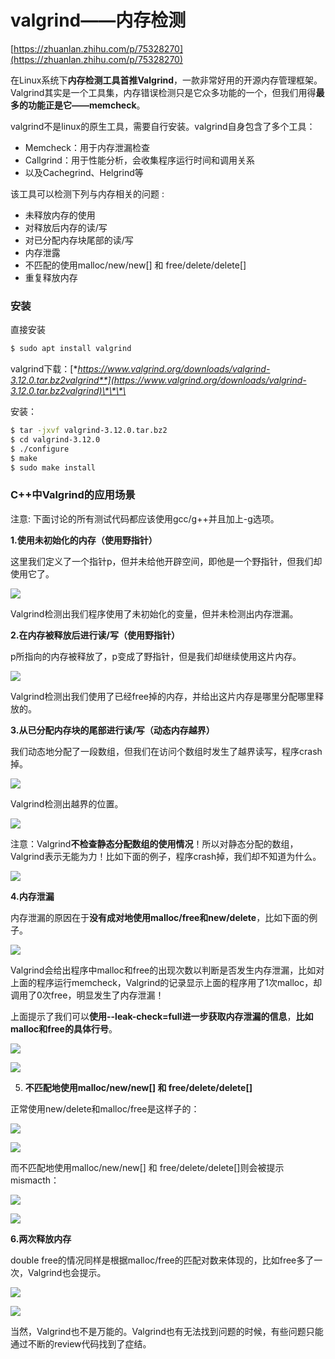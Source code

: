 # valgrind——内存检测

[https://zhuanlan.zhihu.com/p/75328270](https://zhuanlan.zhihu.com/p/75328270)

在Linux系统下**内存检测工具首推Valgrind**，一款非常好用的开源内存管理框架。Valgrind其实是一个工具集，内存错误检测只是它众多功能的一个，但我们用得**最多的功能正是它——memcheck**。

valgrind不是linux的原生工具，需要自行安装。valgrind自身包含了多个工具：

* Memcheck：用于内存泄漏检查
* Callgrind：用于性能分析，会收集程序运行时间和调用关系
* 以及Cachegrind、Helgrind等

该工具可以检测下列与内存相关的问题 :

* 未释放内存的使用
* 对释放后内存的读/写
* 对已分配内存块尾部的读/写
* 内存泄露
* 不匹配的使用malloc/new/new\[\] 和 free/delete/delete\[\]
* 重复释放内存

### **安装**

直接安装

```bash
$ sudo apt install valgrind
```

valgrind下载：[**https://www.valgrind.org/downloads/valgrind-3.12.0.tar.bz2valgrind**](https://www.valgrind.org/downloads/valgrind-3.12.0.tar.bz2valgrind)\*\*\*\*

安装：

```bash
$ tar -jxvf valgrind-3.12.0.tar.bz2
$ cd valgrind-3.12.0
$ ./configure
$ make
$ sudo make install
```

### **C++中Valgrind的应用场景**

注意: 下面讨论的所有测试代码都应该使用gcc/g++并且加上-g选项。

**1.使用未初始化的内存（使用野指针）**

这里我们定义了一个指针p，但并未给他开辟空间，即他是一个野指针，但我们却使用它了。

![](../.gitbook/assets/valgrind1.jpg)

Valgrind检测出我们程序使用了未初始化的变量，但并未检测出内存泄漏。



**2.在内存被释放后进行读/写（使用野指针）**

p所指向的内存被释放了，p变成了野指针，但是我们却继续使用这片内存。

![](../.gitbook/assets/valgrind2.jpg)

Valgrind检测出我们使用了已经free掉的内存，并给出这片内存是哪里分配哪里释放的。

**3.从已分配内存块的尾部进行读/写（动态内存越界）**

我们动态地分配了一段数组，但我们在访问个数组时发生了越界读写，程序crash掉。

![](../.gitbook/assets/valgrind3.jpg)

Valgrind检测出越界的位置。

![](../.gitbook/assets/valgrind4.jpg)

注意：Valgrind**不检查静态分配数组的使用情况**！所以对静态分配的数组，Valgrind表示无能为力！比如下面的例子，程序crash掉，我们却不知道为什么。

![](../.gitbook/assets/valgrind5.jpg)

**4.内存泄漏**

内存泄漏的原因在于**没有成对地使用malloc/free和new/delete**，比如下面的例子。

![](../.gitbook/assets/valgrind6.jpg)

Valgrind会给出程序中malloc和free的出现次数以判断是否发生内存泄漏，比如对上面的程序运行memcheck，Valgrind的记录显示上面的程序用了1次malloc，却调用了0次free，明显发生了内存泄漏！

上面提示了我们可以**使用--leak-check=full进一步获取内存泄漏的信息**，**比如malloc和free的具体行号**。

![](../.gitbook/assets/valgrind7.jpg)

![](../.gitbook/assets/valgrind8.jpg)

5. **不匹配地使用malloc/new/new\[\] 和 free/delete/delete\[\]**

正常使用new/delete和malloc/free是这样子的：

![](../.gitbook/assets/valgrind9.jpg)

![](../.gitbook/assets/valgrind10.jpg)

而不匹配地使用malloc/new/new\[\] 和 free/delete/delete\[\]则会被提示mismacth：

![](../.gitbook/assets/valgrind11.jpg)

![](../.gitbook/assets/valgrind12.jpg)

**6.两次释放内存**

double free的情况同样是根据malloc/free的匹配对数来体现的，比如free多了一次，Valgrind也会提示。

![](../.gitbook/assets/valgrind13.jpg)

![](../.gitbook/assets/valgrind14.jpg)

当然，Valgrind也不是万能的。Valgrind也有无法找到问题的时候，有些问题只能通过不断的review代码找到了症结。

